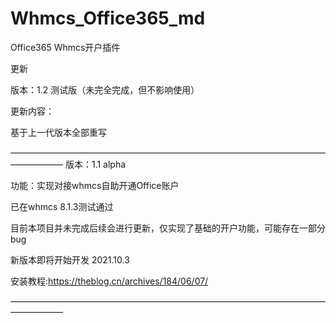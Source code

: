 # Whmcs_Office365_md

Office365 Whmcs开户插件

更新

版本：1.2 测试版（未完全完成，但不影响使用）

更新内容：

基于上一代版本全部重写


——————————————————————————————————————————
版本：1.1 alpha

功能：实现对接whmcs自助开通Office账户

已在whmcs 8.1.3测试通过

目前本项目并未完成后续会进行更新，仅实现了基础的开户功能，可能存在一部分bug
 
 新版本即将开始开发 2021.10.3

安装教程:https://theblog.cn/archives/184/06/07/

——————————————————————————————————————————
